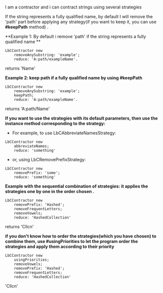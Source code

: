 I am a contractor and i can contract strings using several strategies

If the string represents a fully qualified name, by default I will remove the 'path' part before applying any strategy(if you want to keep it, you can use **#keepPath** method) .

**Example 1: By default i remove 'path' if the string represents a fully qualified name **
```Smalltalk
LbCContractor new
	removeAnySubstring: 'example';
	reduce: 'A:path/exampleName'.
```
returns 'Name'

**Example 2: keep path if a fully qualified name by using #keepPath**
```Smalltalk
LbCContractor new
	removeAnySubstring: 'example';
	keepPath;
	reduce: 'A:path/exampleName'.									
```
returns 'A:path/Name'		

**If you want to use the strategies with its default parameters, then use the instance method corresponding to the strategy:**
- For example, to use LbCAbbreviateNamesStrategy:
```Smalltalk
LbCContractor new
	abbreviateNames;
	reduce: 'something'
```

- or, using LbCRemovePrefixStrategy:
```Smalltalk
LbCContractor new
	removePrefix: 'some';
	reduce: 'something'
```

**Example with the sequential combination of strategies: it applies the strategies one by one in the order chosen .**
```Smalltalk
LbCContractor new
	removePrefix: 'Hashed';
	removeFrequentLetters;
	removeVowels;
	reduce: 'HashedCollection'	
```
returns 'Cllcn'

**if you don't know how to order the strategies(which you have chosen) to combine them, use #usingPriorities to let the program order the strategies and apply them according to their priority** 
```Smalltalk
LbCContractor new
	usingPriorities;
	removeVowels;
	removePrefix: 'Hashed';
	removeFrequentLetters;
	reduce: 'HashedCollection'	
``` 
'Cllcn'